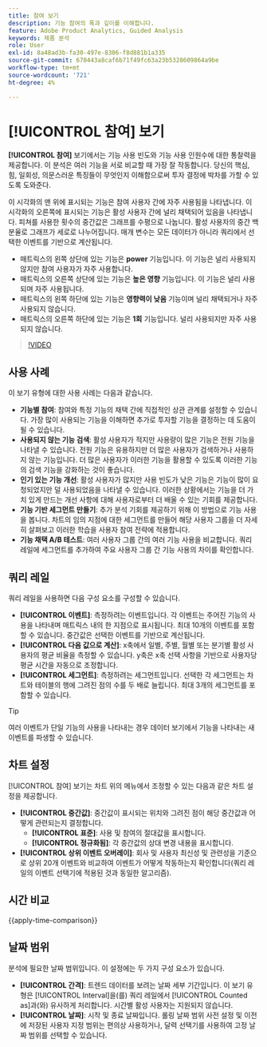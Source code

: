 ```yaml
---
title: 참여 보기
description: 기능 참여의 폭과 깊이를 이해합니다.
feature: Adobe Product Analytics, Guided Analysis
keywords: 제품 분석
role: User
exl-id: 8a48ad3b-fa30-497e-8306-f8d881b1a335
source-git-commit: 670443a8caf6b71f49fc63a23b5328609864a9be
workflow-type: tm+mt
source-wordcount: '721'
ht-degree: 4%

---
```


# [!UICONTROL 참여] 보기

**[!UICONTROL 참여]** 보기에서는 기능 사용 빈도와 기능 사용 인원수에 대한 통찰력을 제공합니다. 이 분석은 여러 기능을 서로 비교할 때 가장 잘 작동합니다. 당신의 핵심, 힘, 일회성, 의문스러운 특징들이 무엇인지 이해함으로써 투자 결정에 박차를 가할 수 있도록 도와준다.

이 시각화의 맨 위에 표시되는 기능은 참여 사용자 간에 자주 사용됨을 나타냅니다. 이 시각화의 오른쪽에 표시되는 기능은 활성 사용자 간에 널리 채택되어 있음을 나타냅니다. 피쳐를 사용한 횟수의 중간값은 그래프를 수평으로 나눕니다. 활성 사용자의 중간 백분율로 그래프가 세로로 나누어집니다. 매개 변수는 모든 데이터가 아니라 쿼리에서 선택한 이벤트를 기반으로 계산됩니다.

* 매트릭스의 왼쪽 상단에 있는 기능은 **power** 기능입니다. 이 기능은 널리 사용되지 않지만 참여 사용자가 자주 사용합니다.
* 매트릭스의 오른쪽 상단에 있는 기능은 **높은 영향** 기능입니다. 이 기능은 널리 사용되며 자주 사용됩니다.
* 매트릭스의 왼쪽 하단에 있는 기능은 **영향력이 낮음** 기능이며 널리 채택되거나 자주 사용되지 않습니다.
* 매트릭스의 오른쪽 하단에 있는 기능은 **1회** 기능입니다. 널리 사용되지만 자주 사용되지 않습니다.

>[!VIDEO](https://video.tv.adobe.com/v/3429489/&learn=on)

## 사용 사례

이 보기 유형에 대한 사용 사례는 다음과 같습니다.

* **기능별 참여**: 참여와 특정 기능의 채택 간에 직접적인 상관 관계를 설정할 수 있습니다. 가장 많이 사용되는 기능을 이해하면 추가로 투자할 기능을 결정하는 데 도움이 될 수 있습니다.
* **사용되지 않는 기능 검색**: 활성 사용자가 적지만 사용량이 많은 기능은 전원 기능을 나타낼 수 있습니다. 전원 기능은 유용하지만 더 많은 사용자가 검색하거나 사용하지 않는 기능입니다. 더 많은 사용자가 이러한 기능을 활용할 수 있도록 이러한 기능의 검색 기능을 강화하는 것이 좋습니다.
* **인기 있는 기능 개선**: 활성 사용자가 많지만 사용 빈도가 낮은 기능은 기능이 많이 요청되었지만 덜 사용되었음을 나타낼 수 있습니다. 이러한 상황에서는 기능을 더 가치 있게 만드는 개선 사항에 대해 사용자로부터 더 배울 수 있는 기회를 제공합니다.
* **기능 기반 세그먼트 만들기**: 추가 분석 기회를 제공하기 위해 이 방법으로 기능 사용을 봅니다. 차트의 임의 지점에 대한 세그먼트를 만들어 해당 사용자 그룹을 더 자세히 살펴보고 이러한 학습을 사용자 참여 전략에 적용합니다.
* **기능 채택 A/B 테스트**: 여러 사용자 그룹 간의 여러 기능 사용을 비교합니다. 쿼리 레일에 세그먼트를 추가하여 주요 사용자 그룹 간 기능 사용의 차이를 확인합니다.

## 쿼리 레일

쿼리 레일을 사용하면 다음 구성 요소를 구성할 수 있습니다.

* **[!UICONTROL 이벤트]**: 측정하려는 이벤트입니다. 각 이벤트는 주어진 기능의 사용을 나타내며 매트릭스 내의 한 지점으로 표시됩니다. 최대 10개의 이벤트를 포함할 수 있습니다. 중간값은 선택한 이벤트를 기반으로 계산됩니다.
* **[!UICONTROL 다음 값으로 계산]**: x축에서 일별, 주별, 월별 또는 분기별 활성 사용자의 평균 비율을 측정할 수 있습니다. y축은 x축 선택 사항을 기반으로 사용자당 평균 시간을 자동으로 조정합니다.
* **[!UICONTROL 세그먼트]**: 측정하려는 세그먼트입니다. 선택한 각 세그먼트는 차트와 테이블의 행에 그려진 점의 수를 두 배로 늘립니다. 최대 3개의 세그먼트를 포함할 수 있습니다.

>[!TIP]
>
>여러 이벤트가 단일 기능의 사용을 나타내는 경우 데이터 보기에서 기능을 나타내는 새 이벤트를 파생할 수 있습니다.

## 차트 설정

[!UICONTROL 참여] 보기는 차트 위의 메뉴에서 조정할 수 있는 다음과 같은 차트 설정을 제공합니다.

* **[!UICONTROL 중간값]**: 중간값이 표시되는 위치와 그려진 점이 해당 중간값과 어떻게 관련되는지 결정합니다.
   * **[!UICONTROL 표준]**: 사용 및 참여의 절대값을 표시합니다.
   * **[!UICONTROL 정규화됨]**: 각 중간값의 상대 변경 내용을 표시합니다.
* **[!UICONTROL 상위 이벤트 오버레이]**: 회사 및 사용자 최신성 및 관련성을 기준으로 상위 20개 이벤트와 비교하여 이벤트가 어떻게 작동하는지 확인합니다(쿼리 레일의 이벤트 선택기에 적용된 것과 동일한 알고리즘).

## 시간 비교

{{apply-time-comparison}}

## 날짜 범위

분석에 필요한 날짜 범위입니다. 이 설정에는 두 가지 구성 요소가 있습니다.

* **[!UICONTROL 간격]**: 트렌드 데이터를 보려는 날짜 세부 기간입니다. 이 보기 유형은 [!UICONTROL Interval]을(를) 쿼리 레일에서 [!UICONTROL Counted as]과(와) 유사하게 처리합니다. 시간별 활성 사용자는 지원되지 않습니다.
* **[!UICONTROL 날짜]**: 시작 및 종료 날짜입니다. 롤링 날짜 범위 사전 설정 및 이전에 저장된 사용자 지정 범위는 편의상 사용하거나, 달력 선택기를 사용하여 고정 날짜 범위를 선택할 수 있습니다.
